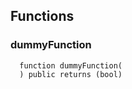 


## Functions
### dummyFunction
```solidity
  function dummyFunction(
  ) public returns (bool)
```




